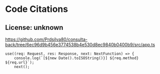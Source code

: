# Code Citations

## License: unknown
https://github.com/Prdsilva80/consulta-back/tree/6ec96d9b456e3774538b4e530d8ec9840b0400b9/src/app.ts

```
use((req: Request, res: Response, next: NextFunction) => {
    console.log(`[${new Date().toISOString()}] ${req.method} ${req.url}`);
    next();
```

